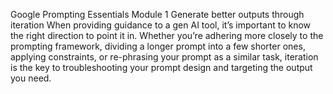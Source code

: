 
Google Prompting Essentials
Module 1
Generate better outputs through iteration
When providing guidance to a gen AI tool, it’s important to know the right direction to point it in. Whether you’re adhering more closely to the prompting framework, dividing a longer prompt into a few shorter ones, applying constraints, or re-phrasing your prompt as a similar task, iteration is the key to troubleshooting your prompt design and targeting the output you need.
